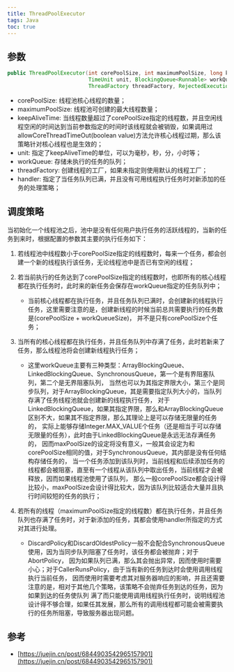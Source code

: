 ```yaml
---
title: ThreadPoolExecutor
tags: Java
toc: true
---
```


## 参数

```java
public ThreadPoolExecutor(int corePoolSize, int maximumPoolSize, long keepAliveTime, 
                          TimeUnit unit, BlockingQueue<Runnable> workQueue, 
                          ThreadFactory threadFactory, RejectedExecutionHandler handler);

```

- corePoolSize: 线程池核心线程的数量；
- maximumPoolSize: 线程池可创建的最大线程数量；
- keepAliveTime: 当线程数量超过了corePoolSize指定的线程数，并且空闲线程空闲的时间达到当前参数指定的时间时该线程就会被销毁，如果调用过allowCoreThreadTimeOut(boolean value)方法允许核心线程过期，那么该策略针对核心线程也是生效的；
- unit: 指定了keepAliveTime的单位，可以为毫秒，秒，分，小时等；
- workQueue: 存储未执行的任务的队列；
- threadFactory: 创建线程的工厂，如果未指定则使用默认的线程工厂；
- handler: 指定了当任务队列已满，并且没有可用线程执行任务时对新添加的任务的处理策略；


## 调度策略

当初始化一个线程池之后，池中是没有任何用户执行任务的活跃线程的，当新的任务到来时，根据配置的参数其主要的执行任务如下：

1. 若线程池中线程数小于corePoolSize指定的线程数时，每来一个任务，都会创建一个新的线程执行该任务，无论线程池中是否已有空闲的线程；
2. 若当前执行的任务达到了corePoolSize指定的线程数时，也即所有的核心线程都在执行任务时，此时来的新任务会保存在workQueue指定的任务队列中；
   - 当前核心线程都在执行任务，并且任务队列已满时，会创建新的线程执行任务，这里需要注意的是，创建新线程的时候当前总共需要执行的任务数是(corePoolSize + workQueueSize)，
   并不是只有corePoolSize个任务；
3. 当所有的核心线程都在执行任务，并且任务队列中存满了任务，此时若新来了任务，那么线程池将会创建新线程执行任务；
   - 这里workQueue主要有三种类型：ArrayBlockingQueue、LinkedBlockingQueue、SynchronousQueue，第一个是有界阻塞队列，第二个是无界阻塞队列，
     当然也可以为其指定界限大小，第三个是同步队列，对于ArrayBlockingQueue，其是需要指定队列大小的，当队列存满了任务线程池就会创建新的线程执行任务，
     对于LinkedBlockingQueue，如果其指定界限，那么和ArrayBlockingQueue区别不大，如果其不指定界限，那么其理论上是可以存储无限量的任务的，
     实际上能够存储Integer.MAX_VALUE个任务（还是相当于可以存储无限量的任务），此时由于LinkedBlockingQueue是永远无法存满任务的，
     因而maxPoolSize的设定将没有意义，一般其会设定为和corePoolSize相同的值，对于SynchronousQueue，其内部是没有任何结构存储任务的，
     当一个任务添加到该队列时，当前线程和后续添加任务的线程都会被阻塞，直至有一个线程从该队列中取出任务，当前线程才会被释放，因而如果线程池使用了该队列，
     那么一般corePoolSize都会设计得比较小，maxPoolSize会设计得比较大，因为该队列比较适合大量并且执行时间较短的任务的执行；

4. 若所有的线程（maximumPoolSize指定的线程数）都在执行任务，并且任务队列也存满了任务时，对于新添加的任务，其都会使用handler所指定的方式对其进行处理。
    - DiscardPolicy和DiscardOldestPolicy一般不会配合SynchronousQueue使用，因为当同步队列阻塞了任务时，该任务都会被抛弃；对于AbortPolicy，
      因为如果队列已满，那么其会抛出异常，因而使用时需要小心；对于CallerRunsPolicy，由于当有新的任务到达时会使用调用线程执行当前任务，
      因而使用时需要考虑其对服务器响应的影响，并且还需要注意的是，相对于其他几个策略，该策略不会抛弃任务到达的任务，因为如果到达的任务使队列
      满了而只能使用调用线程执行任务时，说明线程池设计得不够合理，如果任其发展，那么所有的调用线程都可能会被需要执行的任务所阻塞，导致服务器出现问题。
      


## 参考

- [https://juejin.cn/post/6844903542965157901](https://juejin.cn/post/6844903542965157901)
